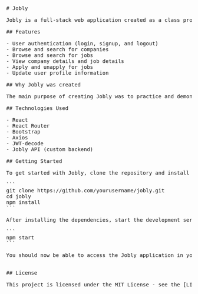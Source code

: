 <pre>
# Jobly

Jobly is a full-stack web application created as a class project for Springboard. This application connects to a custom Jobly backend, allowing users to explore and apply for jobs available on the platform. Jobly is designed to help job seekers find the right opportunities and employers to find the best candidates for their open positions.

## Features

- User authentication (login, signup, and logout)
- Browse and search for companies
- Browse and search for jobs
- View company details and job details
- Apply and unapply for jobs
- Update user profile information

## Why Jobly was created

The main purpose of creating Jobly was to practice and demonstrate the skills learned during the Springboard course. The project covers various aspects of full-stack web development, including frontend design, user authentication, API integration, and state management using React.

## Technologies Used

- React
- React Router
- Bootstrap
- Axios
- JWT-decode
- Jobly API (custom backend)

## Getting Started

To get started with Jobly, clone the repository and install the required dependencies:

```
git clone https://github.com/yourusername/jobly.git
cd jobly
npm install
```

After installing the dependencies, start the development server:

```
npm start
```

You should now be able to access the Jobly application in your browser at `http://localhost:3000`.


## License

This project is licensed under the MIT License - see the [LICENSE](LICENSE) file for details.
</pre>